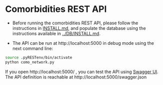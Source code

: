# Comorbidities REST API

* Before running the comorbidities REST API, please follow the instructions in [INSTALL.md](INSTALL.md), and populate the database using the instructions available in [../DB/INSTALL.md](../DB/INSTALL.md).


* The API can be run at http://localhost:5000 in debug mode using the next command line:

```bash
source .pyRESTenv/bin/activate
python como_network.py
```

  If you open http://localhost:5000/ , you can test the API using [Swagger UI](https://swagger.io/swagger-ui/). The API definition is reachable at http://localhost:5000/swagger.json 
